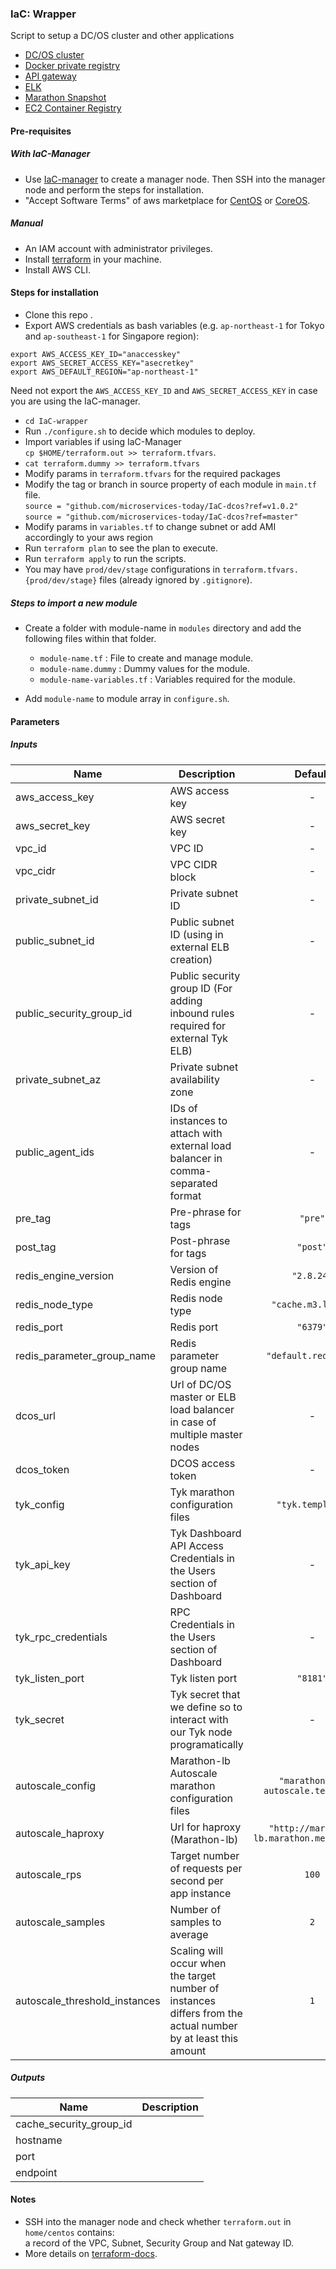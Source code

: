 ### IaC: Wrapper
Script to setup a DC/OS cluster and other applications
 - [DC/OS cluster](https://github.com/microservices-today/IaC-dcos)
 - [Docker private registry](https://github.com/microservices-today/IaC-dcos-docker-registry)
 - [API gateway](https://github.com/microservices-today/IaC-api-gateway)
 - [ELK](https://github.com/microservices-today/IaC-elk)
 - [Marathon Snapshot](https://github.com/microservices-today/IaC-marathon-snapshots)
 - [EC2 Container Registry](https://github.com/microservices-today/IaC-ecr)
 
#### Pre-requisites
##### With IaC-Manager
- Use [IaC-manager](https://github.com/microservices-today/IaC-manager) to create a manager node. Then SSH into the manager node and perform the steps for installation.
- "Accept Software Terms" of aws marketplace for [CentOS](https://aws.amazon.com/marketplace/search/results?searchTerms=centos&page=1&ref_=nav_search_box) or [CoreOS](https://aws.amazon.com/marketplace/search/results?searchTerms=coreos&page=1&ref_=nav_search_box).

##### Manual
- An IAM account with administrator privileges.
- Install [terraform](https://www.terraform.io/intro/getting-started/install.html) in your machine.
- Install AWS CLI.

#### Steps for installation
- Clone this repo .
- Export AWS credentials as bash variables (e.g. `ap-northeast-1` for Tokyo and `ap-southeast-1` for Singapore region):
```
export AWS_ACCESS_KEY_ID="anaccesskey" 
export AWS_SECRET_ACCESS_KEY="asecretkey"
export AWS_DEFAULT_REGION="ap-northeast-1"
```  
Need not export the `AWS_ACCESS_KEY_ID` and `AWS_SECRET_ACCESS_KEY` in case you are using the IaC-manager. 
- `cd IaC-wrapper`
- Run `./configure.sh` to decide which modules to deploy. 
- Import variables if using IaC-Manager  
`cp $HOME/terraform.out >> terraform.tfvars`. 
- `cat terraform.dummy >> terraform.tfvars`
- Modify params in `terraform.tfvars` for the required packages
- Modify the tag or branch in source property of each module in `main.tf` file.   
`source = "github.com/microservices-today/IaC-dcos?ref=v1.0.2"` 
`source = "github.com/microservices-today/IaC-dcos?ref=master"` 
- Modify params in `variables.tf` to change subnet or add AMI accordingly to your aws region
- Run `terraform plan` to see the plan to execute.
- Run `terraform apply` to run the scripts.
- You may have `prod/dev/stage` configurations in
`terraform.tfvars.{prod/dev/stage}` files (already ignored by `.gitignore`).

##### Steps to import a new module
- Create a folder with module-name in `modules` directory and add the following files within that folder.
  - `module-name.tf`             : File to create and manage module.
  - `module-name.dummy`          : Dummy values for the module.
  - `module-name-variables.tf`   : Variables required for the module.

- Add `module-name` to module array in `configure.sh`.

#### Parameters

##### Inputs

| Name | Description | Default | Required |
|------|-------------|:-----:|:-----:|
| aws_access_key | AWS access key | - | yes |
| aws_secret_key | AWS secret key | - | yes |
| vpc_id | VPC ID | - | yes |
| vpc_cidr | VPC CIDR block | - | yes |
| private_subnet_id | Private subnet ID | - | yes |
| public_subnet_id | Public subnet ID (using in external ELB creation) | - | yes |
| public_security_group_id | Public security group ID (For adding inbound rules required for external Tyk ELB) | - | yes |
| private_subnet_az | Private subnet availability zone | - | yes |
| public_agent_ids | IDs of instances to attach with external load balancer in comma-separated format | - | yes |
| pre_tag | Pre-phrase for tags | `"pre"` | no |
| post_tag | Post-phrase for tags | `"post"` | no |
| redis_engine_version | Version of Redis engine | `"2.8.24"` | no |
| redis_node_type | Redis node type | `"cache.m3.large"` | no |
| redis_port | Redis port | `"6379"` | no |
| redis_parameter_group_name | Redis parameter group name | `"default.redis2.8"` | no |
| dcos_url | Url of DC/OS master or ELB load balancer in case of multiple master nodes | - | yes |
| dcos_token | DCOS access token | - | yes |
| tyk_config | Tyk marathon configuration files | `"tyk.template"` | no |
| tyk_api_key | Tyk Dashboard API Access Credentials in the Users section of Dashboard | - | yes |
| tyk_rpc_credentials | RPC Credentials in the Users section of Dashboard | - | yes |
| tyk_listen_port | Tyk listen port | `"8181"` | no |
| tyk_secret | Tyk secret that we define so to interact with our Tyk node programatically | - | yes |
| autoscale_config | Marathon-lb Autoscale marathon configuration files | `"marathon-lb-autoscale.template"` | no |
| autoscale_haproxy | Url for haproxy (Marathon-lb) | `"http://marathon-lb.marathon.mesos:9090"` | no |
| autoscale_rps | Target number of requests per second per app instance  | `100` | no |
| autoscale_samples | Number of samples to average | `2` | no |
| autoscale_threshold_instances | Scaling will occur when the target number of instances differs from the actual number by at least this amount | `1` | no |

##### Outputs

| Name | Description |
|------|-------------|
| cache_security_group_id |  |
| hostname |  |
| port |  |
| endpoint |  |

#### Notes
- SSH into the manager node and check whether `terraform.out` in `home/centos` contains:    
a record of the VPC, Subnet, Security Group and Nat gateway ID.
- More details on [terraform-docs](https://github.com/segmentio/terraform-docs).
